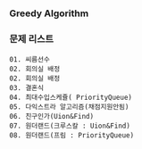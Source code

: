 ### Greedy Algorithm

### 문제 리스트
    01. 씨름선수
    02. 회의실 배정
    02. 회의실 배정
    03. 결혼식
    04. 최대수입스케쥴( PriorityQueue)
    05. 다익스트라 알고리즘(채점지원안됨)
    06. 친구인가(Uion&Find)
    07. 원더랜드(크루스칼 : Uion&Find)
    08. 원더랜드(프림 : PriorityQueue)
